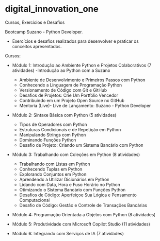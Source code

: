 # digital_innovation_one
Cursos, Exercícios e Desafios

Bootcamp Suzano - Python Developer.
   - Exercícios e desafios realizados para desenvolver e praticar os conceitos apresentados.

Cursos:
- Módulo 1: Introdução ao Ambiente Python e Projetos Colaborativos (7 atividades)
   -Introdução ao Python com a Suzano
   - Ambiente de Desenvolvimento e Primeiros Passos com Python
   - Conhecendo a Linguagem de Programação Python
   - Versionamento de Código com Git e GitHub
   - Desafios de Projetos: Crie Um Portfólio Vencedor
   - Contribuindo em um Projeto Open Source no GitHub
   - Mentoria (Live)- Live de Lançamento: Suzano - Python Developer

- Módulo 2: Sintaxe Básica com Python (5 atividades)
   - Tipos de Operadores com Python
   - Estruturas Condicionais e de Repetição em Python
   - Manipulando Strings com Python
   - Dominando Funções Python
   - Desafio de Projeto: Criando um Sistema Bancário com Python

- Módulo 3: Trabalhando com Coleções em Python (8 atividades)
   - Trabalhando com Listas em Python
   - Conhecendo Tuplas em Python
   - Explorando Conjuntos em Python
   - Aprendendo a Utilizar Dicionários em Python
   - Lidando com Data, Hora e Fuso Horário no Python
   - Otimizando o Sistema Bancário com Funções Python
   - Desafios de Código: Aperfeiçoe Sua Lógica e Pensamento Computacional
   - Desafio de Código: Gestão e Controle de Transações Bancárias

- Módulo 4: Programação Orientada a Objetos com Python (8 atividades)

- Módulo 5: Produtividade com Microsoft Copilot Studio (11 atividades)

- Módulo 6: Integrando com Serviços de IA (7 atividades)



